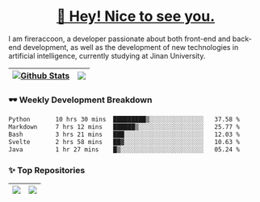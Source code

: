 <h1 align="center"><a href="https://blog.raccooncc.top">👋 Hey! Nice to see you.</a></h1>

I am fireraccoon, a developer passionate about both front-end and back-end development, as well as the development of new technologies in artificial intelligence, currently studying at Jinan University.

| <a href="#"><img src="https://github-readme-stats.raccooncc.top/api?username=fireraccoon&show_icons=true&include_all_commits=true&theme=buefy&hide_border=true" alt="Github Stats" /></a> | <a href="#"><img src="https://github-readme-stats.raccooncc.top/api/top-langs/?username=fireraccoon&layout=compact&theme=buefy&hide_border=true" /></a> |
| --- | --- |

### 🕶 Weekly Development Breakdown

<!--START_SECTION:waka-->

```txt
Python       10 hrs 30 mins  █████████▒░░░░░░░░░░░░░░░   37.58 %
Markdown     7 hrs 12 mins   ██████▒░░░░░░░░░░░░░░░░░░   25.77 %
Bash         3 hrs 21 mins   ███░░░░░░░░░░░░░░░░░░░░░░   12.03 %
Svelte       2 hrs 58 mins   ██▓░░░░░░░░░░░░░░░░░░░░░░   10.63 %
Java         1 hr 27 mins    █▒░░░░░░░░░░░░░░░░░░░░░░░   05.24 %
```

<!--END_SECTION:waka-->

### ✨ Top Repositories

| <a href="https://github.com/fireraccoon/AdvVis-CNN"><img src="https://github-readme-stats.raccooncc.top/api/pin/?username=fireraccoon&repo=AdvVis-CNN&theme=buefy&hide_border=true" /></a> | <a href="https://github.com/fireraccoon/leetcode-solutions"><img src="https://github-readme-stats.raccooncc.top/api/pin/?username=fireraccoon&repo=leetcode-solutions&theme=buefy&hide_border=true" /></a> |
| --- | --- |
